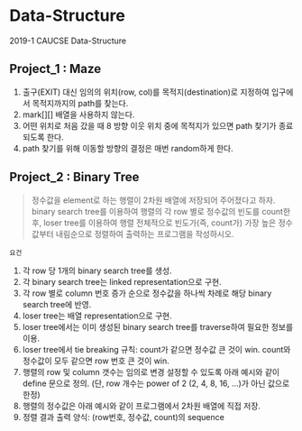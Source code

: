 # Data-Structure
2019-1 CAUCSE Data-Structure

## Project_1 : Maze
1. 출구(EXIT) 대신 임의의 위치(row, col)를 목적지(destination)로 지정하여 입구에서 목적지까지의 path를 찾는다.
2. mark[][] 배열을 사용하지 않는다.
3. 어떤 위치로 처음 갔을 때 8 방향 이웃 위치 중에 목적지가 있으면 path 찾기가 종료되도록 한다.
4. path 찾기를 위해 이동할 방향의 결정은 매번 random하게 한다.

## Project_2 : Binary Tree
> 정수값을 element로 하는 행렬이 2차원 배열에 저장되어 주어졌다고 하자. binary search tree를 이용하여 행렬의 각 row 별로 정수값의 빈도를 count한 후, loser tree를 이용하여 행렬 전체적으로 빈도가(즉, count가) 가장 높은 정수값부터 내림순으로 정렬하여 출력하는 프로그램을 작성하시오.  

`요건`
1. 각 row 당 1개의 binary search tree를 생성.
2. 각 binary search tree는 linked representation으로 구현.
3. 각 row 별로 column 번호 증가 순으로 정수값을 하나씩 차례로 해당 binary search tree에 반영.
4. loser tree는 배열 representation으로 구현.
5. loser tree에서는 이미 생성된 binary search tree를 traverse하여 필요한 정보를 이용.
6. loser tree에서 tie breaking 규칙: count가 같으면 정수값 큰 것이 win. count와 정수값이 모두 같으면 row 번호 큰 것이 win.
7. 행렬의 row 및 column 갯수는 임의로 변경 설정할 수 있도록 아래 예시와 같이 define 문으로 정의. (단, row 개수는 power of 2 (2, 4, 8, 16, ...)가 아닌 값으로 한정)
8. 행렬의 정수값은 아래 예시와 같이 프로그램에서 2차원 배열에 직접 저장.
9. 정렬 결과 출력 양식: (row번호, 정수값, count)의 sequence
